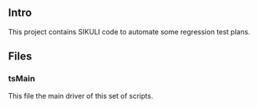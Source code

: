 ## Intro

This project contains SIKULI code to automate some regression test plans.

##  Files

### tsMain

This file the main driver of this set of scripts.


